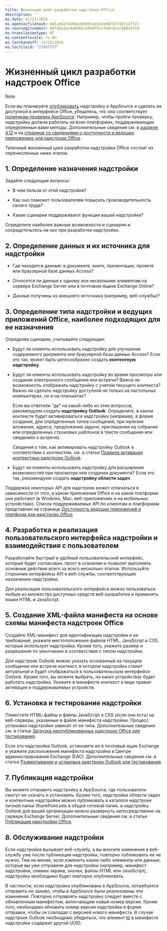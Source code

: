 ```yaml
---
title: Жизненный цикл разработки надстроек Office
description: ''
ms.date: 01/23/2018
ms.openlocfilehash: 8d1a362f4d9bea89d65aeb1ee007bf71071d7f22
ms.sourcegitcommit: 60fd8a3ac4a6d66cb9e075ce7e0cde3c888a5fe9
ms.translationtype: HT
ms.contentlocale: ru-RU
ms.lasthandoff: 12/28/2018
ms.locfileid: "27457777"
---
```

# <a name="office-add-ins-development-lifecycle"></a>Жизненный цикл разработки надстроек Office

> [!NOTE]
> Если вы планируете [опубликовать](../publish/publish.md) надстройку в AppSource и сделать ее доступной в интерфейсе Office, убедитесь, что она соответствует [политикам проверки AppSource](https://docs.microsoft.com/office/dev/store/validation-policies). Например, чтобы пройти проверку, надстройка должна работать на всех платформах, поддерживающих определенные вами методы. Дополнительные сведения см. в [разделе 4.12](https://docs.microsoft.com/office/dev/store/validation-policies#4-apps-and-add-ins-behave-predictably) и на [странице со сведениями о доступности и ведущих приложениях для надстроек Office](../overview/office-add-in-availability.md). 

Типичный жизненный цикл разработки надстройки Office состоит из перечисленных ниже этапов.


## <a name="1-decide-on-the-purpose-of-the-add-in"></a>1. Определение назначения надстройки
    
Задайте следующие вопросы:
    
- В чем польза от этой надстройки? 
        
- Как оно поможет пользователям повысить производительность своего труда?
        
- Какие сценарии поддерживают функции вашей надстройки?
    
Определите наиболее важные возможности и сценарии и сосредоточьтесь на них при разработке надстройки. 

    
## <a name="2-identify-the-data-and-data-source-for-the-add-in"></a>2. Определение данных и их источника для надстройки
    
- Где находятся данные: в документе, книге, презентации, проекте или браузерной базе данных Access? 
    
- Относятся ли данные к одному или нескольким элементам на сервере Exchange Server или в почтовом ящике Exchange Online? 
    
- Данные получены из внешнего источника (например, веб-службы)?

    
## <a name="3-identify-the-type-of-add-in-and-office-host-applications-that-best-support-the-purpose-of-the-add-in"></a>3. Определение типа надстройки и ведущих приложений Office, наиболее подходящих для ее назначения
    
Определяя сценарии, учитывайте следующее:
    
- Будут ли клиенты использовать надстройку для улучшения содержимого документа или браузерной базы данных Access? Если это так, может быть целесообразно создать **контентную надстройку**. 
    
- Будут ли клиенты использовать надстройку во время просмотра или создания электронного сообщения или встречи? Важна ли возможность отображать надстройку с учетом текущего контекста? Важно ли сделать надстройку доступной не только на настольных компьютерах, но и на планшетах?
    
    Если вы ответили "да" на какой-либо из этих вопросов, рекомендуем создать **надстройку Outlook**. Определите, в каком контексте будет активироваться надстройка (например, в форме создания, для определенных типов сообщений, при наличии вложения, адреса, предложения задачи, приглашения на собрание или определенных строковых шаблонов в тексте сообщения или сведениях о встрече). 
        
    Сведения о том, как активировать надстройку Outlook в соответствии с контекстом, см. в статье [Правила активации контекстных надстроек Outlook](https://docs.microsoft.com/outlook/add-ins/activation-rules). 
    
- Будут ли клиенты использовать надстройку для расширения возможностей при просмотре или создании документа? Если это так, рекомендуем создать **надстройку области задач**. 

Поддержка некоторых API для надстроек может отличаться в зависимости от того, в каком приложении Office и на какой платформе они работают (в Windows, Mac, веб-приложениях и на мобильных устройствах). Список поддерживаемых API по клиентам и платформам представлен на странице [Доступность ведущих приложений и платформ для надстроек Office](../overview/office-add-in-availability.md).  

    
## <a name="4-design-and-implement-the-user-experience-and-user-interface-for-the-add-in"></a>4. Разработка и реализация пользовательского интерфейса надстройки и взаимодействия с пользователем
    
Разработайте быстрый и удобный пользовательский интерфейс, который будет согласован, прост в освоении и позволит выполнять основные действия всего за всего несколько этапов. Используйте сторонние интерфейсы API и веб-службы, соответствующие назначению надстройки.
    
Для реализации пользовательского интерфейса можно пользоваться любым из множества доступных средств веб-разработки и применять языки HTML и JavaScript.

    
## <a name="5-create-an-xml-manifest-file-based-on-the-office-add-ins-manifest-schema"></a>5. Создание XML-файла манифеста на основе схемы манифеста надстроек Office
    
Создайте XML-манифест для идентификации надстройки и ее требований, укажите местоположение файлов HTML, JavaScript и CSS, которые использует надстройка. Кроме того, укажите размер и разрешения по умолчанию в соответствии с типом надстройки.
    
Для надстроек Outlook можно указать основанный на текущем сообщении или встрече контекст, в котором надстройка станет актуальной и будет отображаться в пользовательском интерфейсе Outlook. Кроме того, вы можете выбрать, на каких устройствах будет работать надстройка. Укажите в манифесте контекст в виде правил активации и поддерживаемых устройств.
    

## <a name="6-install-and-test-the-add-in"></a>6. Установка и тестирование надстройки
    
Поместите HTML-файлы и файлы JavaScript и CSS (если они есть) на веб-серверы, указанные в файле манифеста надстройки. Процесс установки надстройки зависит от ее типа. Дополнительные сведения см. в статье [Загрузка неопубликованных надстроек Office для тестирования](../testing/create-a-network-shared-folder-catalog-for-task-pane-and-content-add-ins.md).
    
Если это надстройка Outlook, установите ее в почтовый ящик Exchange и укажите расположение манифеста надстройки в Центре администрирования Exchange (EAC). Дополнительные сведения см. в статье [Развертывание и установка надстроек Outlook для тестирования](https://docs.microsoft.com/outlook/add-ins/testing-and-tips).

    
## <a name="7-publish-the-add-in"></a>7. Публикация надстройки
    
Вы можете отправить надстройку в AppSource, где пользователи смогут ее скачать и установить. Кроме того, надстройки области задач и контентные надстройки можно публиковать в каталоге надстроек личной папки SharePoint или в общей сетевой папке, а надстройку Outlook для вашей организации можно развернуть непосредственно на сервере Exchange Server. Дополнительные сведения см. в статье [Публикация надстройки Office](../publish/publish.md).
    
    
## <a name="8-maintain-the-add-in"></a>8. Обслуживание надстройки
    
Если надстройка вызывает веб-службу, а вы вносите изменения в веб-службу уже после публикации надстройки, повторно публиковать ее не нужно. Тем не менее, если изменить какие-либо элементы или данные, которые вы уже отправили для надстройки (например, манифест надстройки, снимки экрана, значки, файлы HTML или JavaScript), надстройку необходимо будет повторно опубликовать. 
    
В частности, если надстройка опубликована в AppSource, потребуется отправить ее заново, чтобы в AppSource были реализованы эти изменения. Повторно отправлять надстройку следует вместе с обновленным манифестом, включающим новый номер версии. Кроме того, необходимо обновить номер версии надстройки в форме отправки, чтобы он совпадал с версией нового манифеста. В случае надстроек Outlook необходимо убедиться, что элемент [Id](https://docs.microsoft.com/office/dev/add-ins/reference/manifest/id) в манифесте надстройки содержит другой UUID.
    
